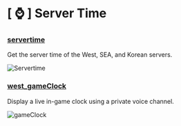 # [ ⌚ ] Server Time

### [servertime](https://github.com/Dreadnotic/YAGPDB-Custom-Commands/blob/main/Server%20Time/servertime)
Get the server time of the West, SEA, and Korean servers.

![Servertime](https://i.imgur.com/cugRTDH.png)

### [west_gameClock](https://github.com/Dreadnotic/YAGPDB-Custom-Commands/blob/main/Server%20Time/west_gameClock)
Display a live in-game clock using a private voice channel.

![gameClock](https://i.imgur.com/XnUH3k0.png)
